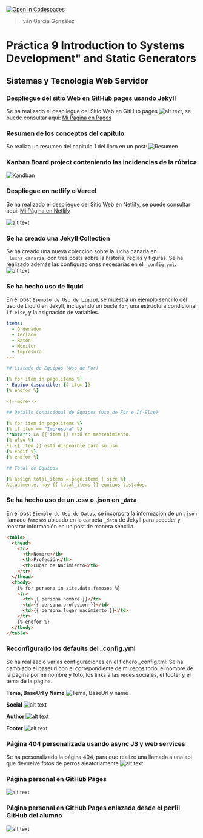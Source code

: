 [![Open in Codespaces](https://classroom.github.com/assets/launch-codespace-2972f46106e565e64193e422d61a12cf1da4916b45550586e14ef0a7c637dd04.svg)](https://classroom.github.com/open-in-codespaces?assignment_repo_id=16675045)
> Iván García González

# Práctica 9 Introduction to Systems Development" and Static Generators
## Sistemas y Tecnologia Web Servidor

### Despliegue del sitio Web en GitHub pages usando Jekyll
Se ha realizado el despliegue del Sitio Web en GitHub pages
![alt text](img/imagePages.png), se puede consultar aqui: [Mi Página en Pages](https://ull-mii-sytws-2425.github.io/intro2sd-ivan-garcia-gonzalez-alu0101388786/)

### Resumen de los conceptos del capítulo
Se realiza un resumen del capitulo 1 del libro en un post:
![Resumen](img/imageResumen.png)

### Kanban Board project conteniendo las incidencias de la rúbrica
![Kandban](img/imageBoard.png)

### Despliegue en netlify o Vercel
Se ha realizado el despliegue del Sitio Web en Netlify, se puede consultar aqui: [Mi Página en Netlify](https://staticdeployivan.netlify.app/)

![alt text](img/imageNetlify.png)

### Se ha creado una Jekyll Collection
Se ha creado una nueva colección sobre la lucha canaria en `_lucha_canaria`, con tres posts sobre la historia, reglas y figuras. Se ha realizado además las configuraciones necesarias en el `_config.yml`.
![alt text](img/imageCollection.png)

### Se ha hecho uso de liquid
En el post `Ejemplo de Uso de Liquid`, se muestra un ejemplo sencillo del uso de Liquid en Jekyll, incluyendo un bucle `for`, una estructura condicional `if-else`, y la asignación de variables.

```yml
items:
  - Ordenador
  - Teclado
  - Ratón
  - Monitor
  - Impresora
---

## Listado de Equipos (Uso de For)

{% for item in page.items %}
- Equipo disponible: {{ item }}
{% endfor %}

<!--more-->

## Detalle Condicional de Equipos (Uso de For e If-Else)

{% for item in page.items %}
{% if item == "Impresora" %}
**Nota**: La {{ item }} está en mantenimiento.
{% else %}
El {{ item }} está disponible para su uso.
{% endif %}
{% endfor %}

## Total de Equipos

{% assign total_items = page.items | size %}
Actualmente, hay {{ total_items }} equipos listados.
```
### Se ha hecho uso de un .csv o .json en `_data`
En el post `Ejemplo de Uso de Datos`, se incorpora la informacion de un `.json` llamado `famosos` ubicado en la carpeta `_data` de Jekyll para acceder y mostrar información en un post de manera sencilla.

```md
<table>
  <thead>
    <tr>
      <th>Nombre</th>
      <th>Profesión</th>
      <th>Lugar de Nacimiento</th>
    </tr>
  </thead>
  <tbody>
    {% for persona in site.data.famosos %}
    <tr>
      <td>{{ persona.nombre }}</td>
      <td>{{ persona.profesion }}</td>
      <td>{{ persona.lugar_nacimiento }}</td>
    </tr>
    {% endfor %}
  </tbody>
</table>
```

### Reconfigurado los defaults del _config.yml
Se ha realizacio varias configuraciones en el fichero _config.tml:
Se ha cambiado el baseurl con el correpondiente de mi repositorio, el nombre de la página por mi nombre y foto, los links a las redes sociales, el footer y el tema de la página.

**Tema, BaseUrl y Name**
![Tema, BaseUrl y name](img/imageTema.png)

**Social**
![alt text](img/imageSocial.png)

**Author**
![alt text](img/imageAuthor.png)

**Footer**
![alt text](img/imageFooter.png)

### Página 404 personalizada usando async JS y web services
Se ha personalizado la página 404, para que realize una llamada a una api que devuelve fotos de perros aleatoriamente
![alt text](img/image404.png)

### Página personal en GitHub Pages
![alt text](img/imagePersonal.png)

### Página personal en GitHub Pages enlazada desde el perfil GitHub del alumno
![alt text](img/imagePersonalEnlazado.png)